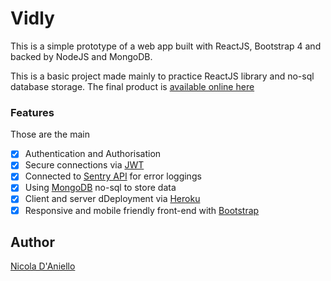 # Vidly

This is a simple prototype of a web app built with ReactJS, Bootstrap 4 and backed by NodeJS and MongoDB.

This is a basic project made mainly to practice ReactJS library and no-sql database storage. The final product is [available online here](<[https://calm-anchorage-48308.herokuapp.com/](https://calm-anchorage-48308.herokuapp.com/)>)

### Features

Those are the main

- [x] Authentication and Authorisation
- [x] Secure connections via [JWT](<[https://jwt.io/](https://jwt.io/)>)
- [x] Connected to [Sentry API](<[https://sentry.io/welcome/](https://sentry.io/welcome/)>) for error loggings
- [x] Using [MongoDB](<[https://www.mongodb.com/](https://www.mongodb.com/)>) no-sql to store data
- [x] Client and server dDeployment via [Heroku](<[https://heroku.com/](https://heroku.com/)>)
- [x] Responsive and mobile friendly front-end with [Bootstrap](<[https://getbootstrap.com/](https://getbootstrap.com/)>)

## Author

[Nicola D'Aniello](https://github.com/mmode)
